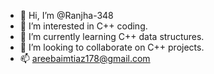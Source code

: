 - 👋 Hi, I’m @Ranjha-348
- 👀 I’m interested in C++ coding.
- 🌱 I’m currently learning C++ data structures.
- 💞️ I’m looking to collaborate on C++ projects.
- 📫 areebaimtiaz178@gmail.com

<!---
Ranjha-348/Ranjha-348 is a ✨ special ✨ repository because its `README.md` (this file) appears on your GitHub profile.
You can click the Preview link to take a look at your changes.
--->
